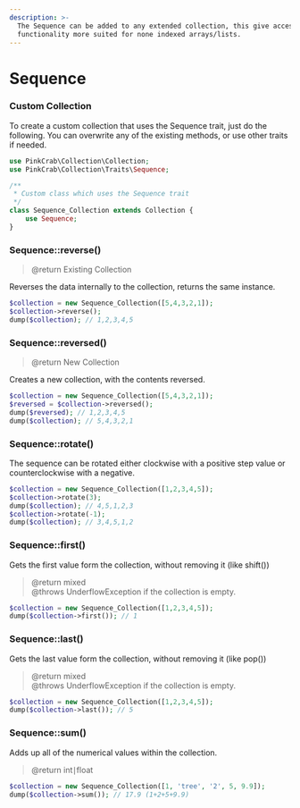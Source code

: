 ```yaml
---
description: >-
  The Sequence can be added to any extended collection, this give access to
  functionality more suited for none indexed arrays/lists.
---
```


# Sequence

### Custom Collection

To create a custom collection that uses the Sequence trait, just do the following. You can overwrite any of the existing methods, or use other traits if needed.

```php
use PinkCrab\Collection\Collection;
use PinkCrab\Collection\Traits\Sequence;

/**
 * Custom class which uses the Sequence trait
 */
class Sequence_Collection extends Collection {
	use Sequence;
}
```

### Sequence::reverse\(\)

> @return Existing Collection

Reverses the data internally to the collection, returns the same instance.

```php
$collection = new Sequence_Collection([5,4,3,2,1]);
$collection->reverse();
dump($collection); // 1,2,3,4,5
```

### Sequence::reversed\(\)

> @return New Collection

Creates a new collection, with the contents reversed.

```php
$collection = new Sequence_Collection([5,4,3,2,1]);
$reversed = $collection->reversed();
dump($reversed); // 1,2,3,4,5
dump($collection); // 5,4,3,2,1
```

### Sequence::rotate\(\)

The sequence can be rotated either clockwise with a positive step value or counterclockwise with a negative.

```php
$collection = new Sequence_Collection([1,2,3,4,5]);
$collection->rotate(3);
dump($collection); // 4,5,1,2,3
$collection->rotate(-1);
dump($collection); // 3,4,5,1,2
```

### Sequence::first\(\)

Gets the first value form the collection, without removing it \(like shift\(\)\)

> @return mixed  
> @throws UnderflowException if the collection is empty.

```php
$collection = new Sequence_Collection([1,2,3,4,5]);
dump($collection->first()); // 1
```

### Sequence::last\(\)

Gets the last value form the collection, without removing it \(like pop\(\)\)

> @return mixed  
> @throws UnderflowException if the collection is empty.

```php
$collection = new Sequence_Collection([1,2,3,4,5]);
dump($collection->last()); // 5
```

### Sequence::sum\(\)

Adds up all of the numerical values within the collection.

> @return int∣float

```php
$collection = new Sequence_Collection([1, 'tree', '2', 5, 9.9]);
dump($collection->sum()); // 17.9 (1+2+5+9.9)
```

